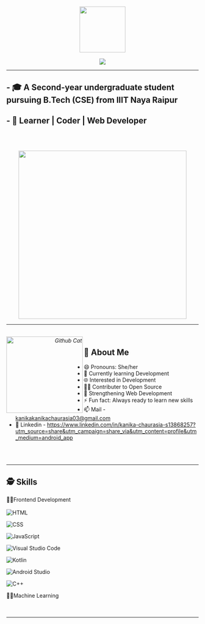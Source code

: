<h3 align="center"><img src="https://media.giphy.com/media/CV8n4vC6r9b5J3JZd9/giphy.gif" width="120px"> </h3>
 <p align="center">
    <img src="https://readme-typing-svg.herokuapp.com?font=&color=%239BC3A7&size=31&center=true&lines= Hey!+I+am+Kanika+Chaurasia  "/>
</p>
</h3>

<hr>

  
## - 🎓 A Second-year undergraduate student pursuing B.Tech (CSE) from IIIT Naya Raipur
## - 📌 Learner | Coder | Web Developer
<br> <br>

<p align="center">
  <em>
    <img src="https://media.giphy.com/media/L1R1tvI9svkIWwpVYr/giphy.gif" width="440px"> <br>
  </em>
</p>
  
<hr>
<p align="right">

  <em>
    <br>
     
   <img align="left" width=200px alt="Github Cat" src="https://myoctocat.com/assets/images/base-octocat.svg" />
    
  </em>
</p>
 

## 🔎 About Me

   - 😄 Pronouns: She/her
   - 🌱 Currently learning Development
   - 🌐 Interested in Development
   - 🧑‍💻 Contributer to Open Source
   - 💪 Strengthening Web Development
   - ⚡ Fun fact: Always ready to learn new skills 
   - 📫 Mail - kanikakanikachaurasia03@gmail.com 
   - 🔗 Linkedin - https://www.linkedin.com/in/kanika-chaurasia-s13868257?utm_source=share&utm_campaign=share_via&utm_content=profile&utm_medium=android_app

<br> <br>

<hr>

## 🕵️‍ Skills
🧑‍💻Frontend Development <br> <br>
![HTML](https://img.shields.io/badge/HTML-239120?style=flat&logo=html5&logoColor=white)
<!-- ![CSS](https://img.shields.io/badge/-CSS-333333?style=flat&logo=CSS3&logoColor=1572B6) -->
![CSS](https://img.shields.io/badge/CSS-239120?&style=flat&logo=css3&logoColor=white)
<!-- ![Visual Studio Code](https://img.shields.io/badge/-Visual%20Studio%20Code-333333?style=flat&logo=visual-studio-code&logoColor=007ACC) -->
![JavaScript](https://img.shields.io/badge/JavaScript-F7DF1E?style=flat&logo=javascript&logoColor=black)

![Visual Studio Code](https://img.shields.io/badge/-Visual%20Studio%20Code-333333?style=flat&logo=visual-studio-code&logoColor=007ACC)

![Kotlin](https://img.shields.io/badge/kotlin-333333?style=flat&logo=KOTLIN&logoColor=7B68EE)

![Android Studio](https://img.shields.io/badge/Android%20Studio-333333?style=flat&logo=Android-Studio&logoColor=38CC77)

![C++](https://img.shields.io/badge/-C++-333333?style=flat&logo=C%2B%2B&logoColor=00599C)

🧑‍💻Machine Learning <br> <br>
<br>

<hr>

